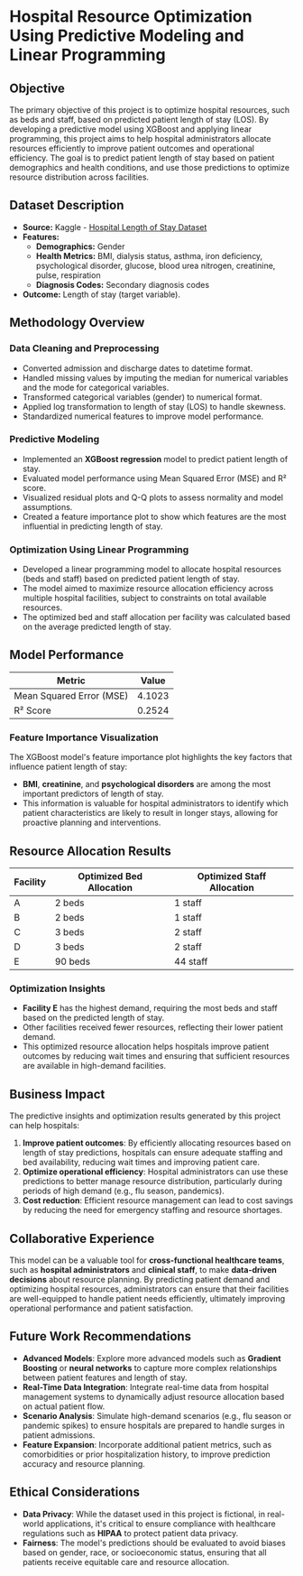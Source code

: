 # Hospital Resource Optimization Using Predictive Modeling and Linear Programming

## Objective
The primary objective of this project is to optimize hospital resources, such as beds and staff, based on predicted patient length of stay (LOS). By developing a predictive model using XGBoost and applying linear programming, this project aims to help hospital administrators allocate resources efficiently to improve patient outcomes and operational efficiency. The goal is to predict patient length of stay based on patient demographics and health conditions, and use those predictions to optimize resource distribution across facilities.

## Dataset Description
- **Source:** Kaggle - [Hospital Length of Stay Dataset](https://www.kaggle.com/datasets/aayushchou/hospital-length-of-stay-dataset-microsoft)
- **Features:**
  - **Demographics:** Gender
  - **Health Metrics:** BMI, dialysis status, asthma, iron deficiency, psychological disorder, glucose, blood urea nitrogen, creatinine, pulse, respiration
  - **Diagnosis Codes:** Secondary diagnosis codes
- **Outcome:** Length of stay (target variable).

## Methodology Overview

### Data Cleaning and Preprocessing
- Converted admission and discharge dates to datetime format.
- Handled missing values by imputing the median for numerical variables and the mode for categorical variables.
- Transformed categorical variables (gender) to numerical format.
- Applied log transformation to length of stay (LOS) to handle skewness.
- Standardized numerical features to improve model performance.

### Predictive Modeling
- Implemented an **XGBoost regression** model to predict patient length of stay.
- Evaluated model performance using Mean Squared Error (MSE) and R² score.
- Visualized residual plots and Q-Q plots to assess normality and model assumptions.
- Created a feature importance plot to show which features are the most influential in predicting length of stay.

### Optimization Using Linear Programming
- Developed a linear programming model to allocate hospital resources (beds and staff) based on predicted patient length of stay.
- The model aimed to maximize resource allocation efficiency across multiple hospital facilities, subject to constraints on total available resources.
- The optimized bed and staff allocation per facility was calculated based on the average predicted length of stay.

## Model Performance

| Metric                 | Value          |
|------------------------|----------------|
| Mean Squared Error (MSE)| 4.1023         |
| R² Score               | 0.2524         |

### Feature Importance Visualization
The XGBoost model's feature importance plot highlights the key factors that influence patient length of stay:

- **BMI**, **creatinine**, and **psychological disorders** are among the most important predictors of length of stay.
- This information is valuable for hospital administrators to identify which patient characteristics are likely to result in longer stays, allowing for proactive planning and interventions.

## Resource Allocation Results

| Facility | Optimized Bed Allocation | Optimized Staff Allocation |
|----------|--------------------------|----------------------------|
| A        | 2 beds                   | 1 staff                    |
| B        | 2 beds                   | 1 staff                    |
| C        | 3 beds                   | 2 staff                    |
| D        | 3 beds                   | 2 staff                    |
| E        | 90 beds                  | 44 staff                   |

### Optimization Insights
- **Facility E** has the highest demand, requiring the most beds and staff based on the predicted length of stay.
- Other facilities received fewer resources, reflecting their lower patient demand.
- This optimized resource allocation helps hospitals improve patient outcomes by reducing wait times and ensuring that sufficient resources are available in high-demand facilities.

## Business Impact
The predictive insights and optimization results generated by this project can help hospitals:
1. **Improve patient outcomes**: By efficiently allocating resources based on length of stay predictions, hospitals can ensure adequate staffing and bed availability, reducing wait times and improving patient care.
2. **Optimize operational efficiency**: Hospital administrators can use these predictions to better manage resource distribution, particularly during periods of high demand (e.g., flu season, pandemics).
3. **Cost reduction**: Efficient resource management can lead to cost savings by reducing the need for emergency staffing and resource shortages.

## Collaborative Experience
This model can be a valuable tool for **cross-functional healthcare teams**, such as **hospital administrators** and **clinical staff**, to make **data-driven decisions** about resource planning. By predicting patient demand and optimizing hospital resources, administrators can ensure that their facilities are well-equipped to handle patient needs efficiently, ultimately improving operational performance and patient satisfaction.

## Future Work Recommendations

- **Advanced Models**: Explore more advanced models such as **Gradient Boosting** or **neural networks** to capture more complex relationships between patient features and length of stay.
- **Real-Time Data Integration**: Integrate real-time data from hospital management systems to dynamically adjust resource allocation based on actual patient flow.
- **Scenario Analysis**: Simulate high-demand scenarios (e.g., flu season or pandemic spikes) to ensure hospitals are prepared to handle surges in patient admissions.
- **Feature Expansion**: Incorporate additional patient metrics, such as comorbidities or prior hospitalization history, to improve prediction accuracy and resource planning.

## Ethical Considerations

- **Data Privacy**: While the dataset used in this project is fictional, in real-world applications, it's critical to ensure compliance with healthcare regulations such as **HIPAA** to protect patient data privacy.
- **Fairness**: The model's predictions should be evaluated to avoid biases based on gender, race, or socioeconomic status, ensuring that all patients receive equitable care and resource allocation.
